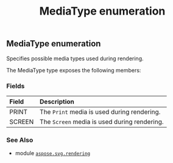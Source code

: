 ﻿---
title: MediaType enumeration
second_title: Aspose.SVG for Python via .NET API References
description: 
type: docs
weight: 240
url: /python-net/aspose.svg.rendering/mediatype/
is_root: false
---

## MediaType enumeration

Specifies possible media types used during rendering.



The MediaType type exposes the following members:

### Fields
| Field | Description |
| :- | :- |
| PRINT | The `Print` media is used during rendering. |
| SCREEN | The `Screen` media is used during rendering. |



### See Also
* module [`aspose.svg.rendering`](..)
